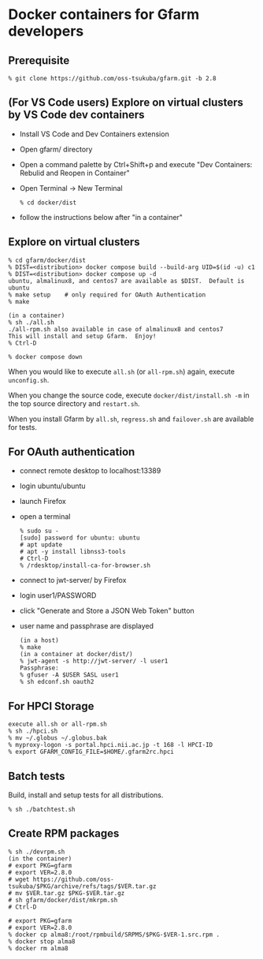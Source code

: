 # Docker containers for Gfarm developers

## Prerequisite

    % git clone https://github.com/oss-tsukuba/gfarm.git -b 2.8

## (For VS Code users) Explore on virtual clusters by VS Code dev containers

- Install VS Code and Dev Containers extension
- Open gfarm/ directory
- Open a command palette by Ctrl+Shift+p and execute "Dev Containers: Rebulid and Reopen in Container"
- Open Terminal -> New Terminal

      % cd docker/dist

- follow the instructions below after "in a container"

## Explore on virtual clusters

    % cd gfarm/docker/dist
    % DIST=<distribution> docker compose build --build-arg UID=$(id -u) c1
    % DIST=<distribution> docker compose up -d
    ubuntu, almalinux8, and centos7 are available as $DIST.  Default is ubuntu
    % make setup	# only required for OAuth Authentication
    % make

    (in a container)
    % sh ./all.sh
    ./all-rpm.sh also available in case of almalinux8 and centos7
    This will install and setup Gfarm.  Enjoy!
    % Ctrl-D

    % docker compose down

When you would like to execute `all.sh` (or `all-rpm.sh`) again, execute `unconfig.sh`.

When you change the source code, execute `docker/dist/install.sh -m` in the top source directory and `restart.sh`.

When you install Gfarm by `all.sh`, `regress.sh` and `failover.sh` are available for tests.

## For OAuth authentication

- connect remote desktop to localhost:13389
- login ubuntu/ubuntu
- launch Firefox
- open a terminal

      % sudo su -
      [sudo] password for ubuntu: ubuntu
      # apt update
      # apt -y install libnss3-tools
      # Ctrl-D
      % /rdesktop/install-ca-for-browser.sh

- connect to jwt-server/ by Firefox
- login user1/PASSWORD
- click "Generate and Store a JSON Web Token" button
- user name and passphrase are displayed

      (in a host)
      % make
      (in a container at docker/dist/)
      % jwt-agent -s http://jwt-server/ -l user1
      Passphrase:
      % gfuser -A $USER SASL user1
      % sh edconf.sh oauth2

## For HPCI Storage

    execute all.sh or all-rpm.sh
    % sh ./hpci.sh
    % mv ~/.globus ~/.globus.bak
    % myproxy-logon -s portal.hpci.nii.ac.jp -t 168 -l HPCI-ID
    % export GFARM_CONFIG_FILE=$HOME/.gfarm2rc.hpci

## Batch tests

Build, install and setup tests for all distributions.

    % sh ./batchtest.sh

## Create RPM packages

    % sh ./devrpm.sh
    (in the container)
    # export PKG=gfarm
    # export VER=2.8.0
    # wget https://github.com/oss-tsukuba/$PKG/archive/refs/tags/$VER.tar.gz
    # mv $VER.tar.gz $PKG-$VER.tar.gz
    # sh gfarm/docker/dist/mkrpm.sh
    # Ctrl-D

    # export PKG=gfarm
    # export VER=2.8.0
    % docker cp alma8:/root/rpmbuild/SRPMS/$PKG-$VER-1.src.rpm .
    % docker stop alma8
    % docker rm alma8
